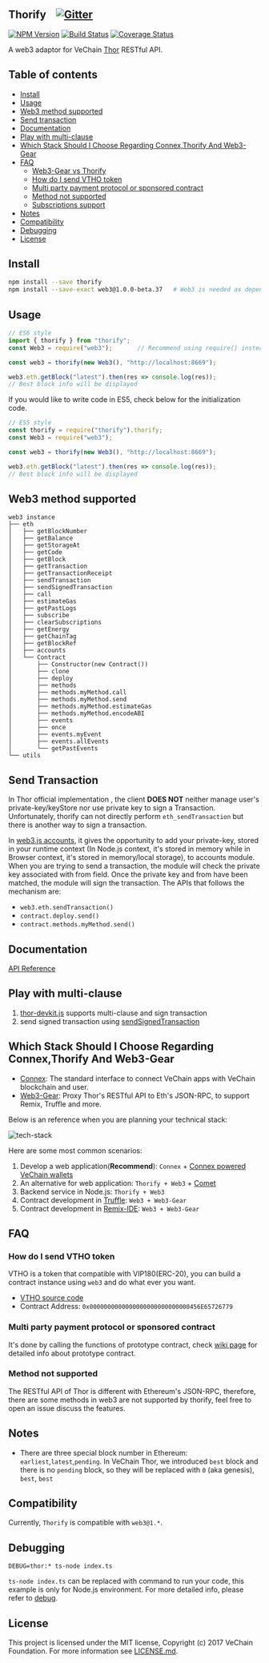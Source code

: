 ## Thorify &nbsp;&nbsp; [![Gitter](https://badges.gitter.im/vechain/thor.svg)](https://gitter.im/vechain/thor?utm_source=badge&utm_medium=badge&utm_campaign=pr-badge)

[![NPM Version](https://badge.fury.io/js/thorify.svg)](https://www.npmjs.com/package/thorify)
[![Build Status](https://travis-ci.org/vechain/thorify.svg)](https://travis-ci.org/vechain/thorify)
[![Coverage Status](https://coveralls.io/repos/github/vechain/thorify/badge.svg?branch=master)](https://coveralls.io/github/vechain/thorify?branch=master)

A web3 adaptor for VeChain [Thor](https://github.com/vechain/thor) RESTful API.


## Table of contents

* [Install](#install)
* [Usage](#usage)
* [Web3 method supported](#web3-method-supported)
* [Send transaction](#send-transaction)
* [Documentation](https://thorify.vecha.in)
* [Play with multi-clause](#play-with-multi-clause)
* [Which Stack Should I Choose Regarding Connex,Thorify And Web3-Gear](#which-stack-should-i-choose-regarding-connexthorify-and-web3-gear)
* [FAQ](#faq)
    * [Web3-Gear vs Thorify](#web3-gear-vs-thorify)
    * [How do I send VTHO token](#how-do-i-send-vtho-token)
    * [Multi party payment protocol or sponsored contract](#multi-party-payment-protocol-or-sponsored-contract)
    * [Method not supported](#method-not-supported)
    * [Subscriptions support](#subscriptions-support)
* [Notes](#notes)
* [Compatibility](#compatibility)
* [Debugging](#debugging)
* [License](#License)

## Install

``` bash
npm install --save thorify
npm install --save-exact web3@1.0.0-beta.37   # Web3 is needed as dependency.
```

## Usage

``` javascript
// ES6 style
import { thorify } from "thorify";
const Web3 = require("web3");		// Recommend using require() instead of import here

const web3 = thorify(new Web3(), "http://localhost:8669");

web3.eth.getBlock("latest").then(res => console.log(res));
// Best block info will be displayed
```

If you would like to write code in ES5, check below for the initialization code.

``` javascript
// ES5 style
const thorify = require("thorify").thorify;
const Web3 = require("web3");

const web3 = thorify(new Web3(), "http://localhost:8669");

web3.eth.getBlock("latest").then(res => console.log(res));
// Best block info will be displayed
```

## Web3 method supported

```
web3 instance
├── eth
│   ├── getBlockNumber
│   ├── getBalance
│   ├── getStorageAt
│   ├── getCode
│   ├── getBlock
│   ├── getTransaction
│   ├── getTransactionReceipt
│   ├── sendTransaction
│   ├── sendSignedTransaction
│   ├── call
│   ├── estimateGas
│   ├── getPastLogs
│   ├── subscribe
│   ├── clearSubscriptions
│   ├── getEnergy
│   ├── getChainTag
│   ├── getBlockRef
│   ├── accounts
│   └── Contract
│       ├── Constructor(new Contract())
│       ├── clone
│       ├── deploy
│       ├── methods
│       ├── methods.myMethod.call
│       ├── methods.myMethod.send
│       ├── methods.myMethod.estimateGas
│       ├── methods.myMethod.encodeABI
│       ├── events
│       ├── once
│       ├── events.myEvent
│       ├── events.allEvents
│       └── getPastEvents
└── utils

```

## Send Transaction

In Thor official implementation , the client **DOES NOT** neither manage user's private-key/keyStore nor use private key to sign a Transaction. Unfortunately, thorify can not directly perform `eth_sendTransaction` but there is another way to sign a transaction.

In [web3.js accounts](https://web3js.readthedocs.io/en/1.0/web3-eth-accounts.html#eth-accounts), it gives the opportunity to add your private-key, stored in your runtime context (In Node.js context, it's stored in memory while in Browser context, it's stored in memory/local storage), to accounts module. When you are trying to send a transaction, the module will check the private key associated with from field. Once the private key and from have been matched, the module will sign the transaction.
The APIs that follows the mechanism are:

+ `web3.eth.sendTransaction()`
+ `contract.deploy.send()`
+ `contract.methods.myMethod.send()`

## Documentation

[API Reference](https://thorify.vecha.in/#/?id=api-reference)

## Play with multi-clause

1. [thor-devkit.js](https://github.com/vechain/thor-devkit.js) supports multi-clause and sign transaction
2. send signed transaction using [sendSignedTransaction](https://thorify.vecha.in/#/?id=send-signed-transaction)

## Which Stack Should I Choose Regarding Connex,Thorify And Web3-Gear

+ [Connex](https://github.com/vechain/connex#connex-): The standard interface to connect VeChain apps with VeChain blockchain and user.
+ [Web3-Gear](https://github.com/vechain/web3-gear#web3-gear): Proxy Thor's RESTful API to Eth's JSON-RPC, to support Remix, Truffle and more.

Below is an reference when you are planning your technical stack:

![tech-stack](https://raw.githubusercontent.com/vechain/thorify/master/tech-stack.png)

Here are some most common scenarios:

1. Develop a web application(**Recommend**): `Connex` + [Connex powered VeChain wallets](https://env.vechain.org/)
2. An alternative for web application: `Thorify + Web3` + [Comet](https://env.vechain.org/#comet)
3. Backend service in Node.js: `Thorify + Web3`
4. Contract development in [Truffle](https://truffleframework.com/): `Web3 + Web3-Gear`
5. Contract development in [Remix-IDE](https://remix.ethereum.org/): `Web3 + Web3-Gear`

## FAQ

### How do I send VTHO token

VTHO is a token that compatible with VIP180(ERC-20), you can build a contract instance using `web3` and do what ever you want.

+ [VTHO source code](https://github.com/vechain/thor/blob/master/builtin/gen/energy.sol)
+ Contract Address: `0x0000000000000000000000000000456E65726779`

### Multi party payment protocol or sponsored contract

It's done by calling the functions of prototype contract, check [wiki page](https://github.com/vechain/thor/wiki/Prototype(EN)) for detailed info about prototype contract.

### Method not supported

The RESTful API of Thor is different with Ethereum's JSON-RPC, therefore, there are some methods in web3 are not supported by thorify, feel free to open an issue discuss the features.

## Notes

- There are three special block number in Ethereum: `earliest`,`latest`,`pending`. In VeChain Thor, we introduced `best` block and there is no `pending` block, so they will be replaced with `0` (aka genesis), `best`, `best`

## Compatibility

Currently, `Thorify` is compatible with `web3@1.*`.

## Debugging

```shell
DEBUG=thor:* ts-node index.ts 
```

`ts-node index.ts` can be replaced with command to run your code, this example is only for Node.js environment. For more detailed info, please refer to [debug](https://www.npmjs.com/package/debug).


## License

This project is licensed under the MIT license, Copyright (c) 2017 VeChain Foundation. For more information see [LICENSE.md](LICENSE.md).
